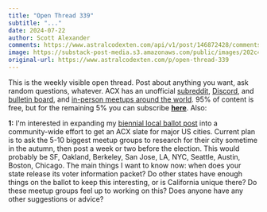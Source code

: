 ```yaml
---
title: "Open Thread 339"
subtitle: "..."
date: 2024-07-22
author: Scott Alexander
comments: https://www.astralcodexten.com/api/v1/post/146872428/comments?&all_comments=true
image: https://substack-post-media.s3.amazonaws.com/public/images/202c4811-b192-4aaf-b6b2-e2a38e08c2fb_251x255.png
original-url: https://www.astralcodexten.com/p/open-thread-339
---
```

This is the weekly visible open thread. Post about anything you want, ask random questions, whatever. ACX has an unofficial [subreddit](https://www.reddit.com/r/slatestarcodex/), [Discord](https://discord.gg/RTKtdut), and [bulletin board](https://www.datasecretslox.com/index.php), and [in-person meetups around the world](https://www.lesswrong.com/community?filters%5B0%5D=SSC). 95% of content is free, but for the remaining 5% you can subscribe **[here](https://astralcodexten.substack.com/subscribe?)**. Also:

**1:** I'm interested in expanding my [biennial local ballot post](/p/my-california-ballot-2022) into a community-wide effort to get an ACX slate for major US cities. Current plan is to ask the 5-10 biggest meetup groups to research for their city sometime in the autumn, then post a week or two before the election. This would probably be SF, Oakland, Berkeley, San Jose, LA, NYC, Seattle, Austin, Boston, Chicago. The main things I want to know now: when does your state release its voter information packet? Do other states have enough things on the ballot to keep this interesting, or is California unique there? Do these meetup groups feel up to working on this? Does anyone have any other suggestions or advice?

